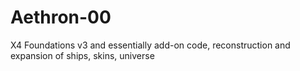 # Aethron-00
X4 Foundations v3 and essentially add-on code, reconstruction and expansion of ships, skins, universe
